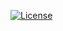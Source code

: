 [![License](https://img.shields.io/badge/License-0BSD-blue.svg)](https://opensource.org/licenses/0BSD)
